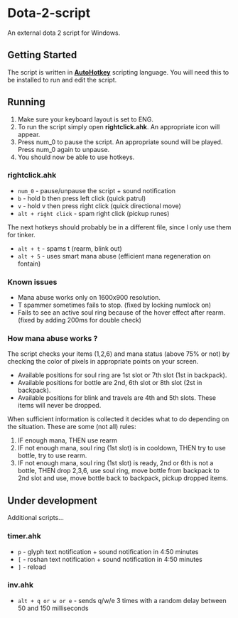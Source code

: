 # Dota-2-script

An external dota 2 script for Windows.

## Getting Started

The script is written in [**AutoHotkey**](https://autohotkey.com/download/) scripting language. You will need this to be installed to run and edit the script. 

## Running

1. Make sure your keyboard layout is set to ENG.
2. To run the script simply open **rightclick.ahk**. An appropriate icon will appear.
3. Press num_0 to pause the script. An appropriate sound will be played. Press num_0 again to unpause.
4. You should now be able to use hotkeys.

### rightclick.ahk
* `num_0` - pause/unpause the script + sound notification
* `b` - hold b then press left click (quick patrul)
* `v` - hold v then press right click (quick directional move)
* `alt + right click` - spam right click (pickup runes)

The next hotkeys should probably be in a different file, since I only use them for tinker.
* `alt + t` - spams t (rearm, blink out)
* `alt + 5` - uses smart mana abuse (efficient mana regeneration on fontain)

### Known issues 
* Mana abuse works only on 1600x900 resolution.
* T spammer sometimes fails to stop. (fixed by locking numlock on)
* Fails to see an active soul ring because of the hover effect after rearm. (fixed by adding 200ms for double check)

### How mana abuse works ?
The script checks your items (1,2,6) and mana status (above 75% or not) by checking the color of pixels in appropriate points on your screen. 
* Available positions for soul ring are 1st slot or 7th slot (1st in backpack).
* Available positions for bottle are 2nd, 6th slot or 8th slot (2st in backpack). 
* Available positions for blink and travels are 4th and 5th slots. These items will never be dropped. 

When sufficient information is collected it decides what to do depending on the situation. These are some (not all) rules:
1. IF enough mana, THEN use rearm
2. IF not enough mana, soul ring (1st slot) is in cooldown, THEN try to use bottle, try to use rearm. 
3. IF not enough mana, soul ring (1st slot) is ready, 2nd or 6th is not a bottle, THEN drop 2,3,6, use soul ring, move bottle from backpack to 2nd slot and use, move bottle back to backpack, pickup dropped items.

## Under development 
Additional scripts... 

### timer.ahk
* `p` - glyph text notification + sound notification in 4:50 minutes
* `[` - roshan text notification + sound notification in 4:50 minutes
* `]` - reload

### inv.ahk
* `alt + q or w or e` - sends q/w/e 3 times with a random delay between 50 and 150 milliseconds 
